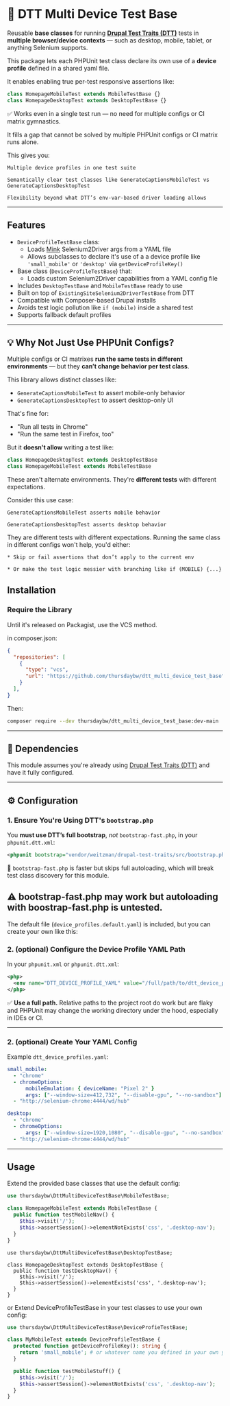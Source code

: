 # 🧪 DTT Multi Device Test Base

Reusable **base classes** for running [**Drupal Test Traits (DTT)**](https://github.com/weitzman/drupal-test-traits) tests in **multiple browser/device contexts** — such as desktop, mobile, tablet, or anything Selenium supports.

This package lets each PHPUnit test class declare its own use of a **device profile** defined in a shared yaml file.

It enables enabling true per-test responsive assertions like:


```php
class HomepageMobileTest extends MobileTestBase {}
class HomepageDesktopTest extends DesktopTestBase {}
```

✅ Works even in a single test run — no need for multiple configs or CI matrix gymnastics.

It fills a gap that cannot be solved by multiple PHPUnit configs or CI matrix runs alone.

This gives you:

    Multiple device profiles in one test suite

    Semantically clear test classes like GenerateCaptionsMobileTest vs GenerateCaptionsDesktopTest

    Flexibility beyond what DTT’s env-var-based driver loading allows

---

## Features

- `DeviceProfileTestBase` class:
  - Loads [Mink](https://mink.behat.org/) Selenium2Driver args from a YAML file
  - Allows subclasses to declare it's use of a a device profile like `'small_mobile'` or `'desktop'` via `getDeviceProfileKey()`
- Base class (`DeviceProfileTestBase`) that:
  - Loads custom Selenium2Driver capabilities from a YAML config file
- Includes `DesktopTestBase` and `MobileTestBase` ready to use
- Built on top of `ExistingSiteSelenium2DriverTestBase` from DTT
- Compatible with Composer-based Drupal installs
- Avoids test logic pollution like `if (mobile)` inside a shared test
- Supports fallback default profiles

---

## 💡 Why Not Just Use PHPUnit Configs?

Multiple configs or CI matrixes **run the same tests in different environments** — but they **can’t change behavior per test class**.

This library allows distinct classes like:

* `GenerateCaptionsMobileTest` to assert mobile-only behavior
* `GenerateCaptionsDesktopTest` to assert desktop-only UI

That's fine for:

- "Run all tests in Chrome"
- "Run the same test in Firefox, too"

But it **doesn't allow** writing a test like:

```php
class HomepageDesktopTest extends DesktopTestBase
class HomepageMobileTest extends MobileTestBase
```

These aren't alternate environments. They're **different tests** with different expectations.

Consider this use case:

    GenerateCaptionsMobileTest asserts mobile behavior

    GenerateCaptionsDesktopTest asserts desktop behavior

They are different tests with different expectations. Running the same class in different configs won't help, you'd either:

    * Skip or fail assertions that don’t apply to the current env

    * Or make the test logic messier with branching like if (MOBILE) {...}

## Installation

### Require the Library

Until it's released on Packagist, use the VCS method.

in composer.json:
```json
{
  "repositories": [
    {
      "type": "vcs",
      "url": "https://github.com/thursdaybw/dtt_multi_device_test_base"
    }
  ],
}
```

Then:

```bash
composer require --dev thursdaybw/dtt_multi_device_test_base:dev-main
```

---
## 🧩 Dependencies

This module assumes you're already using [Drupal Test Traits (DTT)](https://github.com/weitzman/drupal-test-traits) and have it fully configured.

---

## ⚙️ Configuration

### 1. Ensure You're Using DTT's `bootstrap.php`

You **must use DTT’s full bootstrap**, *not* `bootstrap-fast.php`, in your `phpunit.dtt.xml`:

```xml
<phpunit bootstrap="vendor/weitzman/drupal-test-traits/src/bootstrap.php">
```

🚫 `bootstrap-fast.php` is faster but skips full autoloading, which will break test class discovery for this module.

⚠️ bootstrap-fast.php may work but autoloading with boostrap-fast.php is untested.
---

The default file (`device_profiles.default.yaml`) is included, but you can create your own like this:

### 2. (optional) Configure the Device Profile YAML Path

In your `phpunit.xml` or `phpunit.dtt.xml`:

```xml
<php>
  <env name="DTT_DEVICE_PROFILE_YAML" value="/full/path/to/dtt_device_profiles.yaml"/>
</php>
```

✅ **Use a full path.**
Relative paths to the project root do work but are flaky and PHPUnit may change the working directory under the hood, especially in IDEs or CI.

---

### 2. (optional) Create Your YAML Config

Example `dtt_device_profiles.yaml`:

```yaml
small_mobile:
  - "chrome"
  - chromeOptions:
      mobileEmulation: { deviceName: "Pixel 2" }
      args: ["--window-size=412,732", "--disable-gpu", "--no-sandbox"]
  - "http://selenium-chrome:4444/wd/hub"

desktop:
  - "chrome"
  - chromeOptions:
      args: ["--window-size=1920,1080", "--disable-gpu", "--no-sandbox"]
  - "http://selenium-chrome:4444/wd/hub"
```

---

## Usage


Extend the provided base classes that use the default config:

```php
use thursdaybw\DttMultiDeviceTestBase\MobileTestBase;

class HomepageMobileTest extends MobileTestBase {
  public function testMobileNav() {
    $this->visit('/');
    $this->assertSession()->elementNotExists('css', '.desktop-nav');
  }
}
```

```phpy
use thursdaybw\DttMultiDeviceTestBase\DesktopTestBase;

class HomepageDesktopTest extends DesktopTestBase {
  public function testDesktopNav() {
    $this->visit('/');
    $this->assertSession()->elementExists('css', '.desktop-nav');
  }
}
```

or Extend DeviceProfileTestBase in your test classes to use your own config:


```php
use thursdaybw\DttMultiDeviceTestBase\DeviceProfieTestBase;

class MyMobileTest extends DeviceProfileTestBase {
  protected function getDeviceProfileKey(): string {
    return 'small_mobile'; # or whatever name you defined in your own yaml config
  }

  public function testMobileStuff() {
    $this->visit('/');
    $this->assertSession()->elementNotExists('css', '.desktop-nav');
  }
}
```


